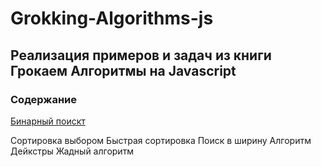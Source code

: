 # Grokking-Algorithms-js

## Реализация примеров и задач из книги Грокаем Алгоритмы на Javascript

### Содержание
[Бинарный поискт](https://github.com/Oleeesya/Grokking-Algorithms-js/blob/main/binary_search.js)

Сортировка выбором
Быстрая сортировка
Поиск в ширину
Алгоритм Дейкстры
Жадный алгоритм

